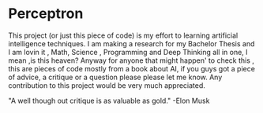 # Perceptron

This project (or just this piece of code) is my effort to learning artificial intelligence techniques. I am making a research for my 
Bachelor Thesis and I am lovin it , Math, Science , Programming and Deep Thinking all in one, I mean ,is this heaven?
Anyway for anyone that might happen' to check this , this are pieces of code mostly from a book about AI, if you guys got a piece of
advice, a critique or a question please please let me know. Any contribution to this project would be very much appreciated.

"A well though out critique is as valuable as gold." -Elon Musk
